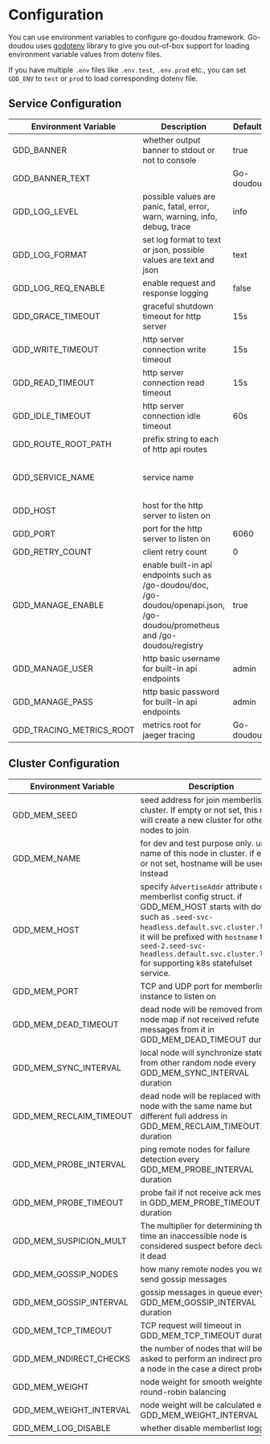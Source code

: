 # Configuration

You can use environment variables to configure go-doudou framework. Go-doudou uses [godotenv](https://github.com/joho/godotenv) library to give you out-of-box support for loading environment variable values from dotenv files.  

If you have multiple `.env` files like `.env.test`, `.env.prod` etc., you can set `GDD_ENV` to `test` or `prod` to load corresponding dotenv file.

## Service Configuration

| Environment Variable    | Description                                                      | Default   | Required |
| ----------------------- |------------------------------------------------------------------------------------------------------------------------------------------------------------------------------------------------------------------------------------------------------------------------------------|-----------| -------- |
| GDD_BANNER              | whether output banner to stdout or not to console                  | true      |       |
| GDD_BANNER_TEXT         |                                                                    | Go-doudou |         |
| GDD_LOG_LEVEL           | possible values are panic, fatal, error, warn, warning, info, debug, trace        | info      |          |
| GDD_LOG_FORMAT            | set log format to text or json, possible values are text and json | text      |          |
| GDD_LOG_REQ_ENABLE       | enable request and response logging                       | false      |          |
| GDD_GRACE_TIMEOUT       | graceful shutdown timeout for http server                     | 15s       |          |
| GDD_WRITE_TIMEOUT       | http server connection write timeout                                            | 15s       |          |
| GDD_READ_TIMEOUT        | http server connection read timeout     | 15s       |          |
| GDD_IDLE_TIMEOUT        | http server connection idle timeout | 60s       |          |
| GDD_ROUTE_ROOT_PATH     | prefix string to each of http api routes   |         |          |
| GDD_SERVICE_NAME        | service name     |           | Yes if you develop microservice application      |
| GDD_HOST                | host for the http server to listen on   |         |          |
| GDD_PORT                | port for the http server to listen on | 6060        |          |
| GDD_RETRY_COUNT |   client retry count  | 0         |          |
| GDD_MANAGE_ENABLE       | enable built-in api endpoints such as /go-doudou/doc, /go-doudou/openapi.json, /go-doudou/prometheus and /go-doudou/registry | true     |          |
| GDD_MANAGE_USER         | http basic username for built-in api endpoints     | admin        |          |
| GDD_MANAGE_PASS         | http basic password for built-in api endpoints     | admin        |          |
| GDD_TRACING_METRICS_ROOT         | metrics root for jaeger tracing    | Go-doudou        |          |

## Cluster Configuration

| Environment Variable    | Description                                                      | Default   | Required |
| ----------------------- |------------------------------------------------------------------------------------------------------------------------------------------------------------------------------------------------------------------------------------------------------------------------------------|-----------| -------- |
| GDD_MEM_SEED            | seed address for join memberlist cluster. If empty or not set, this node will create a new cluster for other nodes to join         |         |          |
| GDD_MEM_NAME            | for dev and test purpose only. unique name of this node in cluster. if empty or not set, hostname will be used instead    |         |          |
| GDD_MEM_HOST            | specify `AdvertiseAddr` attribute of memberlist config struct. if GDD_MEM_HOST starts with dot such as `.seed-svc-headless.default.svc.cluster.local`, it will be prefixed with `hostname` to be `seed-2.seed-svc-headless.default.svc.cluster.local` for supporting k8s statefulset service. |         |          |
| GDD_MEM_PORT            | TCP and UDP port for memberlist instance to listen on                                    |   7946      |          |
| GDD_MEM_DEAD_TIMEOUT    | dead node will be removed from node map if not received refute messages from it in GDD_MEM_DEAD_TIMEOUT duration    | 60s       |          |
| GDD_MEM_SYNC_INTERVAL   | local node will synchronize states from other random node every GDD_MEM_SYNC_INTERVAL duration | 60s       |          |
| GDD_MEM_RECLAIM_TIMEOUT | dead node will be replaced with new node with the same name but different full address in GDD_MEM_RECLAIM_TIMEOUT duration  | 3s        |          |
| GDD_MEM_PROBE_INTERVAL | ping remote nodes for failure detection every GDD_MEM_PROBE_INTERVAL duration    | 5s        |          |
| GDD_MEM_PROBE_TIMEOUT | probe fail if not receive ack message in GDD_MEM_PROBE_TIMEOUT duration    | 3s        |          |
| GDD_MEM_SUSPICION_MULT | The multiplier for determining the time an inaccessible node is considered suspect before declaring it dead     | 6         |          |
| GDD_MEM_GOSSIP_NODES | how many remote nodes you want to send gossip messages  | 4         |          |
| GDD_MEM_GOSSIP_INTERVAL | gossip messages in queue every GDD_MEM_GOSSIP_INTERVAL duration         | 500ms     |          |
| GDD_MEM_TCP_TIMEOUT | TCP request will timeout in GDD_MEM_TCP_TIMEOUT duration   | 30s       |          |
| GDD_MEM_INDIRECT_CHECKS | the number of nodes that will be asked to perform an indirect probe of a node in the case a direct probe fails   | 3       |          |
| GDD_MEM_WEIGHT | node weight for smooth weighted round-robin balancing   | 0         |          |
| GDD_MEM_WEIGHT_INTERVAL | node weight will be calculated every GDD_MEM_WEIGHT_INTERVAL    | 0s        |          |
| GDD_MEM_LOG_DISABLE | whether disable memberlist logging           | false        |          |
